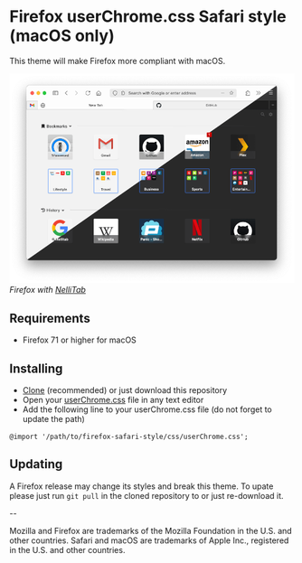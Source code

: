 # Firefox userChrome.css Safari style (macOS only)

This theme will make Firefox more compliant with macOS.

![Firefox with NelliTab](https://raw.githubusercontent.com/ideaweb/firefox-safari-style/master/img/preview.png)
*Firefox with [NelliTab](https://nellitab.io)*

## Requirements
 *  Firefox 71 or higher for macOS

## Installing

* [Clone](https://help.github.com/en/github/creating-cloning-and-archiving-repositories/cloning-a-repository) (recommended) or just download this repository 
* Open your [userChrome.css](http://kb.mozillazine.org/index.php?title=UserChrome.css&printable=yes) file in any text editor
* Add the following line to your userChrome.css file (do not forget to update the path) 

```
@import '/path/to/firefox-safari-style/css/userChrome.css';
```

## Updating

A Firefox release may change its styles and break this theme. To upate please just run `git pull` in the cloned repository to or just re-download it.

--

Mozilla and Firefox are trademarks of the Mozilla Foundation in the U.S. and other countries. 
Safari and macOS are trademarks of Apple Inc., registered in the U.S. and other countries.


